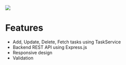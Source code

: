 <img src="https://github.com/yurii-tsymbala/What-ToDo-/assets/35536487/3d71d402-bb4f-41d6-8f22-5979d0015954"/>

# Features
- Add, Update, Delete, Fetch tasks using TaskService
- Backend REST API using Express.js
- Responsive design
- Validation

